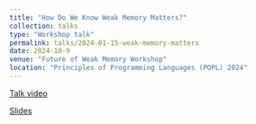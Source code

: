 ```yaml
---
title: "How Do We Know Weak Memory Matters?"
collection: talks
type: "Workshop talk"
permalink: talks/2024-01-15-weak-memory-matters
date: 2024-10-9
venue: "Future of Weak Memory Workshop"
location: "Principles of Programming Languages (POPL) 2024" 
---
```


[Talk video](https://youtu.be/QmjPN-JAiSI?feature=shared)

[Slides](http://mikedodds.github.io/files/talks/2024-01-15-weak-memory-matters.pdf)